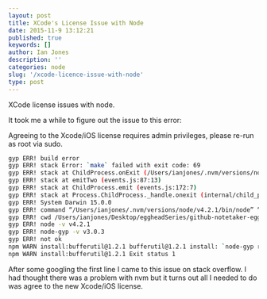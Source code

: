 ```yaml
---
layout: post
title: XCode's License Issue with Node
date: 2015-11-9 13:12:21
published: true
keywords: []
author: Ian Jones
description: ''
categories: node
slug: '/xcode-licence-issue-with-node'
type: post
---
```


XCode license issues with node.

It took me a while to figure out the issue to this error:

Agreeing to the Xcode/iOS license requires admin privileges, please re-run as root via sudo.

```bash
gyp ERR! build error
gyp ERR! stack Error: `make` failed with exit code: 69
gyp ERR! stack at ChildProcess.onExit (/Users/ianjones/.nvm/versions/node/v4.2.1/lib/node_modules/npm/node_modules/node-gyp/lib/build.js:270:23)
gyp ERR! stack at emitTwo (events.js:87:13)
gyp ERR! stack at ChildProcess.emit (events.js:172:7)
gyp ERR! stack at Process.ChildProcess._handle.onexit (internal/child_process.js:200:12)
gyp ERR! System Darwin 15.0.0
gyp ERR! command “/Users/ianjones/.nvm/versions/node/v4.2.1/bin/node” “/Users/ianjones/.nvm/versions/node/v4.2.1/lib/node_modules/npm/node_modules/node-gyp/bin/node-gyp.js” “rebuild”
gyp ERR! cwd /Users/ianjones/Desktop/eggheadSeries/github-notetaker-egghead/node_modules/bufferutil
gyp ERR! node -v v4.2.1
gyp ERR! node-gyp -v v3.0.3
gyp ERR! not ok
npm WARN install:bufferutil@1.2.1 bufferutil@1.2.1 install: `node-gyp rebuild`
npm WARN install:bufferutil@1.2.1 Exit status 1
```

After some googling the first line I came to this issue on stack overflow. I had thought there was a problem with nvm but it turns out all I needed to do was agree to the new Xcode/iOS license.
